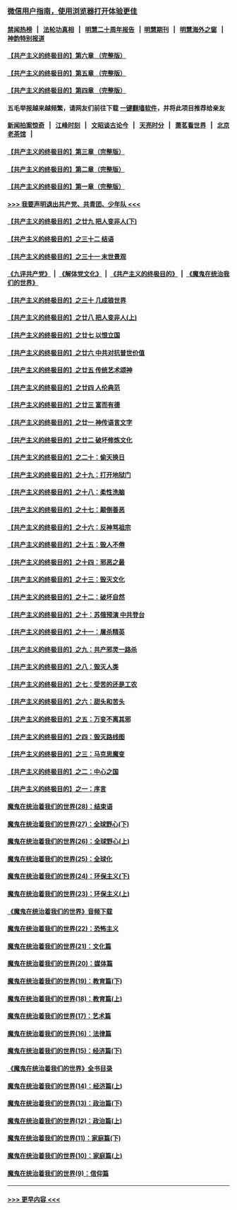 ### [微信用户指南，使用浏览器打开体验更佳](https://github.com/gfw-breaker/banned-news1/blob/master/indexes/wechat-guide.md?t=0)
#### [禁闻热榜](热点新闻.md?t=0)  &nbsp;&nbsp;|&nbsp;&nbsp; [法轮功真相](https://github.com/gfw-breaker/truth/blob/master/README.md?t=0) &nbsp;&nbsp;|&nbsp;&nbsp; [明慧二十周年报告](https://github.com/gfw-breaker/mh-reports/blob/master/README.md?t=0) &nbsp;&nbsp;|&nbsp;&nbsp;[明慧期刊](https://github.com/gfw-breaker/mh-qikan) &nbsp;&nbsp;|&nbsp;&nbsp; [明慧海外之窗](https://github.com/gfw-breaker/mh-news/blob/master/README.md?t=0) &nbsp;&nbsp;|&nbsp;&nbsp; [神韵特别报道](https://github.com/gfw-breaker/mh-news/blob/master/shenyun.md?t=0)
#### [【共产主义的终极目的】第六章 （完整版）](../pages/nsc422/n11428913.md?t=02110411) 
#### [【共产主义的终极目的】第五章 （完整版）](../pages/nsc422/n11428912.md?t=02110411) 
#### [【共产主义的终极目的】第四章 （完整版）](../pages/nsc422/n11428907.md?t=02110411) 
#### 五毛举报越来越频繁，请网友们前往下载 [一键翻墙软件](https://github.com/gfw-breaker/ssr-accounts)，并将此项目推荐给亲友
#### [新闻拍案惊奇](https://github.com/gfw-breaker/banned-news1/blob/master/pages/link4.md) &nbsp;&nbsp;|&nbsp;&nbsp; [江峰时刻](https://github.com/gfw-breaker/banned-news1/blob/master/pages/link4.md) &nbsp;&nbsp;|&nbsp;&nbsp; [文昭谈古论今](https://github.com/gfw-breaker/banned-news1/blob/master/pages/link4.md) &nbsp;&nbsp;|&nbsp;&nbsp; [天亮时分](https://github.com/gfw-breaker/banned-news1/blob/master/pages/link4.md) &nbsp;&nbsp;|&nbsp;&nbsp; [萧茗看世界](https://github.com/gfw-breaker/banned-news1/blob/master/pages/link4.md) &nbsp;&nbsp;|&nbsp;&nbsp; [北京老茶馆](https://github.com/gfw-breaker/banned-news1/blob/master/pages/link4.md) &nbsp;&nbsp;|&nbsp;&nbsp; 
#### [【共产主义的终极目的】第三章（完整版）](../pages/nsc422/n11428848.md?t=02110411) 
#### [【共产主义的终极目的】第二章（完整版）](../pages/nsc422/n11428831.md?t=02110411) 
#### [【共产主义的终极目的】第一章（完整版）](../pages/nsc422/n11417651.md?t=02110411) 
#### [>>> 我要声明退出共产党、共青团、少年队 <<<](https://github.com/begood0513/goodnews/blob/master/quit/letter.md) 
#### [【共产主义的终极目的】之廿九 把人变非人(下)](../pages/nsc422/n11344140.md?t=02110411) 
#### [【共产主义的终极目的】之三十二 结语](../pages/nsc422/n11360535.md?t=02110411) 
#### [【共产主义的终极目的】之三十一 末世景观](../pages/nsc422/n11351129.md?t=02110411) 
#### [《九评共产党》](https://github.com/begood0513/9ping.md/blob/master/README.md) &nbsp;|&nbsp; [《解体党文化》](../../../../jtdwh.md/blob/master/README.md)  &nbsp;|&nbsp; [《共产主义的终极目的》](../../../../gczydzjmd.md/blob/master/README.md) &nbsp;|&nbsp; [《魔鬼在统治我们的世界》](../../../../mgztzwmdsj.md/blob/master/README.md) 
#### [【共产主义的终极目的】之三十 几成狼世界](../pages/nsc422/n11348280.md?t=02110411) 
#### [【共产主义的终极目的】之廿八 把人变非人(上)](../pages/nsc422/n11340492.md?t=02110411) 
#### [【共产主义的终极目的】之廿七 以恨立国](../pages/nsc422/n11336944.md?t=02110411) 
#### [【共产主义的终极目的】之廿六 中共对抗普世价值](../pages/nsc422/n11324785.md?t=02110411) 
#### [【共产主义的终极目的】之廿五 传统艺术颂神](../pages/nsc422/n11296396.md?t=02110411) 
#### [【共产主义的终极目的】之廿四 人伦典范](../pages/nsc422/n11296397.md?t=02110411) 
#### [【共产主义的终极目的】之廿三 富而有德](../pages/nsc422/n11283598.md?t=02110411) 
#### [【共产主义的终极目的】之廿一 神传语言文字](../pages/nsc422/n11263265.md?t=02110411) 
#### [【共产主义的终极目的】之廿二 破坏修炼文化](../pages/nsc422/n11245728.md?t=02110411) 
#### [【共产主义的终极目的】之二十：偷天换日](../pages/nsc422/n11238846.md?t=02110411) 
#### [【共产主义的终极目的】之十九：打开地狱门](../pages/nsc422/n11206376.md?t=02110411) 
#### [【共产主义的终极目的】之十八：柔性洗脑](../pages/nsc422/n11199994.md?t=02110411) 
#### [【共产主义的终极目的】之十七：颠倒善恶](../pages/nsc422/n11179782.md?t=02110411) 
#### [【共产主义的终极目的】之十六：反神骂祖宗](../pages/nsc422/n11166798.md?t=02110411) 
#### [【共产主义的终极目的】之十五：毁人不倦](../pages/nsc422/n11166792.md?t=02110411) 
#### [【共产主义的终极目的】之十四：邪恶之最](../pages/nsc422/n11150249.md?t=02110411) 
#### [【共产主义的终极目的】之十三：毁灭文化](../pages/nsc422/n11135227.md?t=02110411) 
#### [【共产主义的终极目的】之十二：破坏自然](../pages/nsc422/n11135214.md?t=02110411) 
#### [【共产主义的终极目的】之十：苏俄预演 中共登台](../pages/nsc422/n11118424.md?t=02110411) 
#### [【共产主义的终极目的】之十一：屠杀精英](../pages/nsc422/n11118442.md?t=02110411) 
#### [【共产主义的终极目的】之九：共产邪灵一路杀](../pages/nsc422/n11114139.md?t=02110411) 
#### [【共产主义的终极目的】之八：毁灭人类](../pages/nsc422/n11108503.md?t=02110411) 
#### [【共产主义的终极目的】之七：受苦的还是工农](../pages/nsc422/n11101809.md?t=02110411) 
#### [【共产主义的终极目的】之六：甜头和苦头](../pages/nsc422/n11096971.md?t=02110411) 
#### [【共产主义的终极目的】之五：万变不离其邪](../pages/nsc422/n11091285.md?t=02110411) 
#### [【共产主义的终极目的】之四：毁灭路线图](../pages/nsc422/n11086284.md?t=02110411) 
#### [【共产主义的终极目的】之三：马克思魔变](../pages/nsc422/n11061941.md?t=02110411) 
#### [【共产主义的终极目的】之二：中心之国](../pages/nsc422/n11047728.md?t=02110411) 
#### [【共产主义的终极目的】之一：序言](../pages/nsc422/n11086077.md?t=02110411) 
#### [魔鬼在统治着我们的世界(28)：结束语](../pages/nsc422/n10936246.md?t=02110411) 
#### [魔鬼在统治着我们的世界(27)：全球野心(下)](../pages/nsc422/n10928319.md?t=02110411) 
#### [魔鬼在统治着我们的世界(26)：全球野心(上)](../pages/nsc422/n10900318.md?t=02110411) 
#### [魔鬼在统治着我们的世界(25)：全球化](../pages/nsc422/n10788205.md?t=02110411) 
#### [魔鬼在统治着我们的世界(24)：环保主义(下)](../pages/nsc422/n10695307.md?t=02110411) 
#### [魔鬼在统治着我们的世界(23)：环保主义(上)](../pages/nsc422/n10688613.md?t=02110411) 
#### [《魔鬼在统治着我们的世界》音频下载](../pages/nsc422/n10635553.md?t=02110411) 
#### [魔鬼在统治着我们的世界(22)：恐怖主义](../pages/nsc422/n10614727.md?t=02110411) 
#### [魔鬼在统治着我们的世界(21)：文化篇](../pages/nsc422/n10597706.md?t=02110411) 
#### [魔鬼在统治着我们的世界(20)：媒体篇](../pages/nsc422/n10586579.md?t=02110411) 
#### [魔鬼在统治着我们的世界(19)：教育篇(下)](../pages/nsc422/n10564808.md?t=02110411) 
#### [魔鬼在统治着我们的世界(18)：教育篇(上)](../pages/nsc422/n10526970.md?t=02110411) 
#### [魔鬼在统治着我们的世界(17)：艺术篇](../pages/nsc422/n10499093.md?t=02110411) 
#### [魔鬼在统治着我们的世界(16)：法律篇](../pages/nsc422/n10485969.md?t=02110411) 
#### [魔鬼在统治着我们的世界(15)：经济篇(下)](../pages/nsc422/n10469975.md?t=02110411) 
#### [《魔鬼在统治着我们的世界》全书目录](../pages/nsc422/n10464261.md?t=02110411) 
#### [魔鬼在统治着我们的世界(14)：经济篇(上)](../pages/nsc422/n10457370.md?t=02110411) 
#### [魔鬼在统治着我们的世界(13)：政治篇(下)](../pages/nsc422/n10448270.md?t=02110411) 
#### [魔鬼在统治着我们的世界(12)：政治篇(上)](../pages/nsc422/n10444576.md?t=02110411) 
#### [魔鬼在统治着我们的世界(11)：家庭篇(下)](../pages/nsc422/n10440961.md?t=02110411) 
#### [魔鬼在统治着我们的世界(10)：家庭篇(上)](../pages/nsc422/n10435448.md?t=02110411) 
#### [魔鬼在统治着我们的世界(9)：信仰篇](../pages/nsc422/n10432159.md?t=02110411) 

----
#### [ >>> 更早内容 <<< ](../indexes/nsc422-earlier.md)
